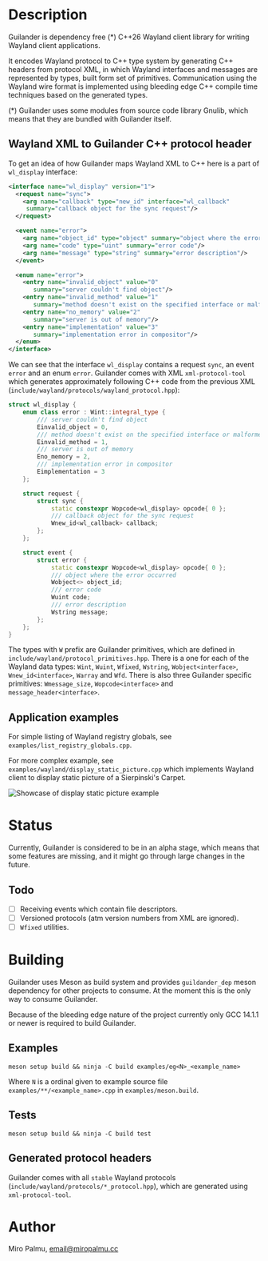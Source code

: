 # Description

Guilander is dependency free (*) C++26 Wayland client library
for writing Wayland client applications.

It encodes Wayland protocol to C++ type system by generating C++ headers from protocol XML,
in which Wayland interfaces and messages are represented by types, built form set of primitives.
Communication using the Wayland wire format is implemented
using bleeding edge C++ compile time techniques based on the generated types.

(*) Guilander uses some modules from source code library Gnulib,
which means that they are bundled with Guilander itself.

## Wayland XML to Guilander C++ protocol header

To get an idea of how Guilander maps Wayland XML to C++ here is a part of `wl_display` interface:

```xml
<interface name="wl_display" version="1">
  <request name="sync">
    <arg name="callback" type="new_id" interface="wl_callback"
     summary="callback object for the sync request"/>
  </request>

  <event name="error">
    <arg name="object_id" type="object" summary="object where the error occurred"/>
    <arg name="code" type="uint" summary="error code"/>
    <arg name="message" type="string" summary="error description"/>
  </event>

  <enum name="error">
    <entry name="invalid_object" value="0"
       summary="server couldn't find object"/>
    <entry name="invalid_method" value="1"
       summary="method doesn't exist on the specified interface or malformed request"/>
    <entry name="no_memory" value="2"
       summary="server is out of memory"/>
    <entry name="implementation" value="3"
       summary="implementation error in compositor"/>
  </enum>
</interface>
```

We can see that the interface `wl_display` contains a request `sync`, an event `error`
and an enum `error`. Guilander comes with XML `xml-protocol-tool` which generates
approximately following C++ code from the previous XML (`include/wayland/protocols/wayland_protocol.hpp`):

```cpp
struct wl_display {
    enum class error : Wint::integral_type {
        /// server couldn't find object
        Einvalid_object = 0,
        /// method doesn't exist on the specified interface or malformed request
        Einvalid_method = 1,
        /// server is out of memory
        Eno_memory = 2,
        /// implementation error in compositor
        Eimplementation = 3
    };

    struct request {
        struct sync {
            static constexpr Wopcode<wl_display> opcode{ 0 };
            /// callback object for the sync request
            Wnew_id<wl_callback> callback;
        };
    };

    struct event {
        struct error {
            static constexpr Wopcode<wl_display> opcode{ 0 };
            /// object where the error occurred
            Wobject<> object_id;
            /// error code
            Wuint code;
            /// error description
            Wstring message;
        };
    };
}
```

The types with `W` prefix are Guilander primitives,
which are defined in `include/wayland/protocol_primitives.hpp`.
There is a one for each of the Wayland data types:
`Wint`, `Wuint`, `Wfixed`, `Wstring`, `Wobject<interface>`,
`Wnew_id<interface>`, `Warray` and `Wfd`.
There is also three Guilander specific primitives:
`Wmessage_size`, `Wopcode<interface>` and `message_header<interface>`.

## Application examples

For simple listing of Wayland registry globals, see `examples/list_registry_globals.cpp`.

For more complex example, see `examples/wayland/display_static_picture.cpp`
which implements Wayland client to display static picture of a Sierpinski's Carpet.

![Showcase of display static picture example](.display_static_picture_showcase.gif)

# Status

Currently, Guilander is considered to be in an alpha stage,
which means that some features are missing, and it might go through large changes in the future.

## Todo

- [ ] Receiving events which contain file descriptors.
- [ ] Versioned protocols (atm version numbers from XML are ignored).
- [ ] `Wfixed` utilities.

# Building

Guilander uses Meson as build system and provides `guildander_dep` meson dependency
for other projects to consume. At the moment this is the only way to consume Guilander.

Because of the bleeding edge nature of the project currently only GCC 14.1.1 or newer
is required to build Guilander.

## Examples

```shell
meson setup build && ninja -C build examples/eg<N>_<example_name>
```

Where `N` is a ordinal given to example source file `examples/**/<example_name>.cpp`
in `examples/meson.build`.

## Tests

```shell
meson setup build && ninja -C build test
```

## Generated protocol headers

Guilander comes with all `stable` Wayland protocols (`include/wayland/protocols/*_protocol.hpp`),
which are generated using `xml-protocol-tool`.

# Author

Miro Palmu, email@miropalmu.cc
